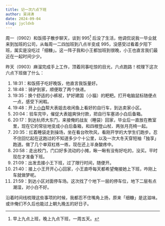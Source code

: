 ```yaml
---
title: 记一次六点下班
author: 吴诗涛
date: 2024-09-04
slug: jycldxb
---
```


周一（0902）和饭搭子散步聊天，谈到 995[^1] 后没了生活，他调侃说我一毕业就来到加班的公司，从每周一二四加班到八点半变成 995，没感受过看着夕阳下班，属实是没吃过「细糠」。这一阵子我和小王都加班到很晚，小王也直言我们最近在一起时间少少。

<!-- 饭搭子：玉鹏 -->

昨天（0903）麻溜完成手上工作，顶着同事吃惊的目光，六点跑路！梳理下这次六点下班做了什么：

1. 18:31：和饭搭子吃好晚饭，他直言我饭量好。
2. 18:48：骑驴到家，顺便取了两个快递。
3. 19:35：换个舒适的小裤衩，铲好建国（小猫）的粑粑。打开电脑鼠标随便点一点，感受下闲暇。
4. 19:48：开上[小白](../../posts/my-car)帮大表姐去收闲鱼上看好的自行车，到达卖家小区。
5. 20:04：验车完毕，催促大表姐爽快付款，把自行车塞进小白后备箱。
6. 20:17：到达杭师大东门，来接俺的战友（睡袋）回家，毕业后一直放在教室里，现在它的常驻地变成小白后备箱，和四根登山杖、两张月亮椅一起。
7. 20:35：扛着睡袋走到操场，坐在看台吹吹风，看刚开学的大学生们跑步。忍不住回忆起在这跑过的不知道多少个十公里，以及一次大冬天穿短袖「独享」跑道。做了几个单双杠练一练，现在还上半身酸疼中。
8. 20:58：走出校门，门口好多流动的小摊，瞅一瞅有没有好吃的，没买。平时现在才准备下班。
9. 21:09：出发去接小王下班，过了限行时间，随便开。
10. 21:40：接上小王开开心心回家，小王直呼每天都希望俺接她上下班，咋刚上车就做梦呢。
11. 21:59：到达小区对面停车场。这次找了个地下一层的停车位，地下二层有点潮湿，对小白不好。

沿着时间线梳理这些事项的时候，我都忍不住嘴角上扬，原来「细糠」是这滋味。或许俺们不久后也能过上朝九晚五的好日子。

[^1]: 早上九点上班，晚上九点下班，一周五天。
